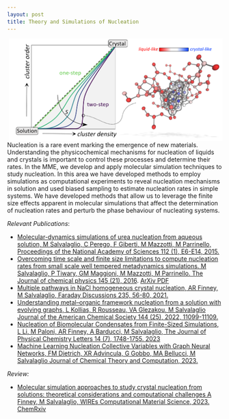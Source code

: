 ```yaml
---
layout: post
title: Theory and Simulations of Nucleation
---
```

<img src="https://github.com/mme-ucl/mme-ucl.github.io/raw/main/images/nucleation.png" align="right" width="500px"/>

Nucleation is a rare event marking the emergence of new materials. Understanding the physicochemical mechanisms for nucleation of liquids and crystals is important to control these processes and determine their rates. In the MME, we develop and apply molecular simulation techniques to study nucleation. 
In this area we have developed methods to employ simulations as computational experiments to reveal nucleation mechanisms in solution and used biased sampling to estimate nucleation rates in simple systems. 
We have developed methods that allow us to leverage the finite size effects apparent in molecular simulations that affect the determination of nucleation rates and perturb the phase behaviour of nucleating systems.

_Relevant Publications_: 
- [Molecular-dynamics simulations of urea nucleation from aqueous solution, M Salvalaglio, C Perego, F Giberti, M Mazzotti, M Parrinello, Proceedings of the National Academy of Sciences 112 (1), E6-E14, 2015.](https://www.pnas.org/doi/abs/10.1073/pnas.1421192111)
- [Overcoming time scale and finite size limitations to compute nucleation rates from small scale well tempered metadynamics simulations. M Salvalaglio, P Tiwary, GM Maggioni, M Mazzotti, M Parrinello. The Journal of chemical physics 145 (21), 2016](https://pubs.aip.org/aip/jcp/article-abstract/145/21/211925/196207/Overcoming-time-scale-and-finite-size-limitations?redirectedFrom=fulltext). [ArXiv PDF](https://arxiv.org/pdf/1508.01642)
- [Multiple pathways in NaCl homogeneous crystal nucleation, AR Finney, M Salvalaglio, Faraday Discussions 235, 56-80, 2021.](https://pubs.rsc.org/en/content/articlehtml/2022/fd/d1fd00089f) 
- [Understanding metal–organic framework nucleation from a solution with evolving graphs, L Kollias, R Rousseau, VA Glezakou, M Salvalaglio
Journal of the American Chemical Society 144 (25), 2022, 11099-11109.](https://pubs.acs.org/doi/abs/10.1021/jacs.1c13508)
- [Nucleation of Biomolecular Condensates from Finite-Sized Simulations, L Li, M Paloni, AR Finney, A Barducci, M Salvalaglio, The Journal of Physical Chemistry Letters 14 (7), 1748-1755. 2023](https://pubs.acs.org/doi/abs/10.1021/acs.jpclett.2c03512) 
- [Machine Learning Nucleation Collective Variables with Graph Neural Networks, FM Dietrich, XR Advincula, G Gobbo, MA Bellucci, M Salvalaglio Journal of Chemical Theory and Computation, 2023.](https://pubs.acs.org/doi/abs/10.1021/acs.jctc.3c00722)

_Review:_ 
- [Molecular simulation approaches to study crystal nucleation from solutions: theoretical considerations and computational challenges A Finney, M Salvalaglio, WIREs Computational Material Science, 2023.]() [ChemRxiv](https://chemrxiv.org/engage/chemrxiv/article-details/651bff438bab5d20558ad4cf)

<br clear="right"/>
